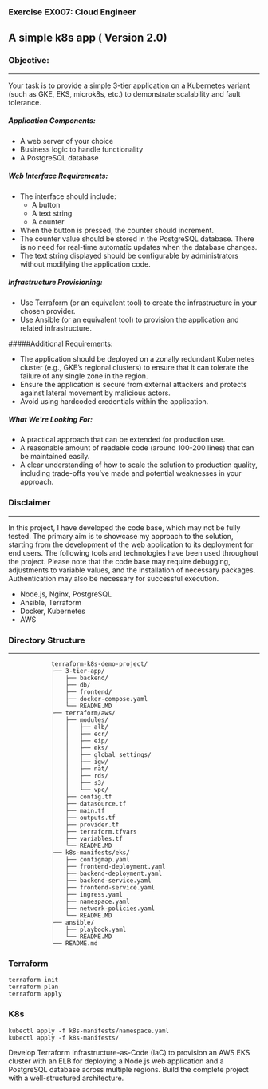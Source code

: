 ### Exercise EX007: Cloud Engineer

A simple k8s app ( Version 2.0)
---


### Objective:
---
Your task is to provide a simple 3-tier application on a Kubernetes variant (such as GKE, EKS, microk8s, etc.) to demonstrate scalability and fault tolerance.


##### Application Components:
- A web server of your choice
- Business logic to handle functionality
- A PostgreSQL database


##### Web Interface Requirements:
- The interface should include:
    - A button
    - A text string
    - A counter
- When the button is pressed, the counter should increment.
- The counter value should be stored in the PostgreSQL database. There is no need for real-time automatic updates when the database changes.
- The text string displayed should be configurable by administrators without modifying the application code.


##### Infrastructure Provisioning:
- Use Terraform (or an equivalent tool) to create the infrastructure in your chosen provider.
- Use Ansible (or an equivalent tool) to provision the application and related infrastructure.


#####Additional Requirements:
- The application should be deployed on a zonally redundant Kubernetes cluster (e.g., GKE’s regional clusters) to ensure that it can tolerate the failure of any single zone in the region.
- Ensure the application is secure from external attackers and protects against lateral movement by malicious actors.
- Avoid using hardcoded credentials within the application.


##### What We're Looking For:
- A practical approach that can be extended for production use.
- A reasonable amount of readable code (around 100-200 lines) that can be maintained easily.
- A clear understanding of how to scale the solution to production quality, including trade-offs you’ve made and potential weaknesses in your approach.

### Disclaimer
---
In this project, I have developed the code base, which may not be fully tested. The primary aim is to showcase my approach to the solution, starting from the development of the web application to its deployment for end users.
The following tools and technologies have been used throughout the project. Please note that the code base may require debugging, adjustments to variable values, and the installation of necessary packages. Authentication may also be necessary for successful execution.

- Node.js, Nginx, PostgreSQL
- Ansible, Terraform
- Docker, Kubernetes
- AWS


### Directory Structure
---
                terraform-k8s-demo-project/
                ├── 3-tier-app/
                │   ├── backend/
                │   ├── db/
                │   ├── frontend/
                │   ├── docker-compose.yaml
                │   └── README.MD
                ├── terraform/aws/
                │   ├── modules/
                │   │   ├── alb/
                │   │   ├── ecr/
                │   │   ├── eip/
                │   │   ├── eks/
                │   │   ├── global_settings/
                │   │   ├── igw/
                │   │   ├── nat/
                │   │   ├── rds/
                │   │   ├── s3/
                │   │   └── vpc/
                │   ├── config.tf
                │   ├── datasource.tf
                │   ├── main.tf
                │   ├── outputs.tf
                │   ├── provider.tf
                │   ├── terraform.tfvars
                │   ├── variables.tf
                │   └── README.MD
                ├── k8s-manifests/eks/
                │   ├── configmap.yaml
                │   ├── frontend-deployment.yaml
                │   ├── backend-deployment.yaml
                │   ├── backend-service.yaml
                │   ├── frontend-service.yaml
                │   ├── ingress.yaml
                │   ├── namespace.yaml
                │   ├── network-policies.yaml
                │   └── README.MD
                ├── ansible/
                │   ├── playbook.yaml
                │   └── README.MD
                └── README.md

### Terraform
    terraform init
    terraform plan
    terraform apply

### K8s
    kubectl apply -f k8s-manifests/namespace.yaml
    kubectl apply -f k8s-manifests/



Develop Terraform Infrastructure-as-Code (IaC) to provision an AWS EKS cluster with an ELB for deploying a Node.js web application and a PostgreSQL database across multiple regions. Build the complete project with a well-structured architecture.
